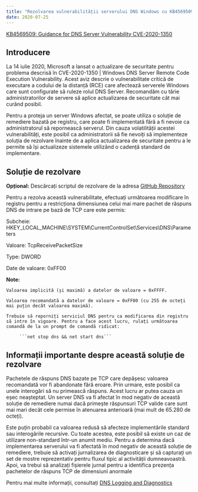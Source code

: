 ```yaml
---
title: "Rezolvarea vulnerabilității serverului DNS Windows cu KB4569509 - Corecție RCE critică"
date: 2020-07-25
---
```


[KB4569509: Guidance for DNS Server Vulnerability CVE-2020-1350](https://support.microsoft.com/en-us/help/4569509/windows-dns-server-remote-code-execution-vulnerability)

## Introducere

La 14 iulie 2020, Microsoft a lansat o actualizare de securitate pentru problema descrisă în CVE-2020-1350 | Windows DNS Server Remote Code Execution Vulnerability. Acest aviz descrie o vulnerabilitate critică de executare a codului de la distanță (RCE) care afectează serverele Windows care sunt configurate să ruleze rolul DNS Server. Recomandăm cu tărie administratorilor de servere să aplice actualizarea de securitate cât mai curând posibil.

Pentru a proteja un server Windows afectat, se poate utiliza o soluție de remediere bazată pe registru, care poate fi implementată fără a fi nevoie ca administratorul să repornească serverul. Din cauza volatilității acestei vulnerabilități, este posibil ca administratorii să fie nevoiți să implementeze soluția de rezolvare înainte de a aplica actualizarea de securitate pentru a le permite să își actualizeze sistemele utilizând o cadență standard de implementare.


## Soluție de rezolvare

**Opțional:** Descărcați scriptul de rezolvare de la adresa [GitHub Repository](https://github.com/simeononsecurity/CVE-2020-1350-Fix)


Pentru a rezolva această vulnerabilitate, efectuați următoarea modificare în registru pentru a restricționa dimensiunea celui mai mare pachet de răspuns DNS de intrare pe bază de TCP care este permis:

Subcheie: HKEY_LOCAL_MACHINE\SYSTEM\CurrentControlSet\Services\DNS\Parameters

Valoare: TcpReceivePacketSize

Type: DWORD

Date de valoare: 0xFF00

**Note:**

    Valoarea implicită (și maximă) a datelor de valoare = 0xFFFF.
	
    Valoarea recomandată a datelor de valoare = 0xFF00 (cu 255 de octeți mai puțin decât valoarea maximă).
	
    Trebuie să reporniți serviciul DNS pentru ca modificarea din registru să intre în vigoare. Pentru a face acest lucru, rulați următoarea comandă de la un prompt de comandă ridicat:

         ```net stop dns && net start dns```


## Informații importante despre această soluție de rezolvare
Pachetele de răspuns DNS bazate pe TCP care depășesc valoarea recomandată vor fi abandonate fără eroare. Prin urmare, este posibil ca unele interogări să nu primească răspuns. Acest lucru ar putea cauza un eșec neașteptat. Un server DNS va fi afectat în mod negativ de această soluție de remediere numai dacă primește răspunsuri TCP valide care sunt mai mari decât cele permise în atenuarea anterioară (mai mult de 65.280 de octeți).

Este puțin probabil ca valoarea redusă să afecteze implementările standard sau interogările recursive. Cu toate acestea, este posibil să existe un caz de utilizare non-standard într-un anumit mediu. Pentru a determina dacă implementarea serverului va fi afectată în mod negativ de această soluție de remediere, trebuie să activați jurnalizarea de diagnosticare și să capturați un set de mostre reprezentativ pentru fluxul tipic al activității dumneavoastră. Apoi, va trebui să analizați fișierele jurnal pentru a identifica prezența pachetelor de răspuns TCP de dimensiuni anormale

Pentru mai multe informații, consultați [DNS Logging and Diagnostics](https://docs.microsoft.com/en-us/previous-versions/windows/it-pro/windows-server-2012-r2-and-2012/dn800669%28v=ws.11%29)